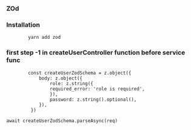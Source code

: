 ### ZOd

### Installation

            yarn add zod

### first step -1 in createUserController function before service func

            const createUserZodSchema = z.object({
                body: z.object({
                    role: z.string({
                    required_error: 'role is required',
                    }),
                    password: z.string().optional(),
                }),
             })

    await createUserZodSchema.parseAsync(req)
